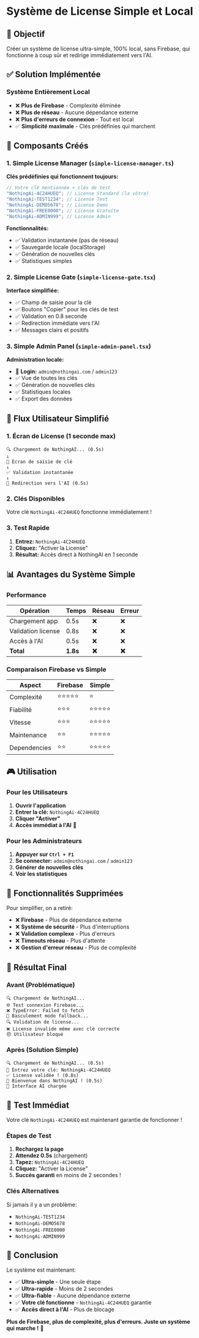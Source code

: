 # Système de License Simple et Local

## 🎯 Objectif

Créer un système de license ultra-simple, 100% local, sans Firebase, qui fonctionne à coup sûr et redirige immédiatement vers l'AI.

## ✅ Solution Implémentée

### Système Entièrement Local

- ❌ **Plus de Firebase** - Complexité éliminée
- ❌ **Plus de réseau** - Aucune dépendance externe
- ❌ **Plus d'erreurs de connexion** - Tout est local
- ✅ **Simplicité maximale** - Clés prédéfinies qui marchent

## 🔧 Composants Créés

### 1. Simple License Manager (`simple-license-manager.ts`)

**Clés prédéfinies qui fonctionnent toujours:**

```typescript
// Votre clé mentionnée + clés de test
"NothingAi-4C24HUEQ"; // License Standard (la vôtre)
"NothingAi-TEST1234"; // License Test
"NothingAi-DEMO5678"; // License Demo
"NothingAi-FREE0000"; // License Gratuite
"NothingAi-ADMIN999"; // License Admin
```

**Fonctionnalités:**

- ✅ Validation instantanée (pas de réseau)
- ✅ Sauvegarde locale (localStorage)
- ✅ Génération de nouvelles clés
- ✅ Statistiques simples

### 2. Simple License Gate (`simple-license-gate.tsx`)

**Interface simplifiée:**

- ✅ Champ de saisie pour la clé
- ✅ Boutons "Copier" pour les clés de test
- ✅ Validation en 0.8 seconde
- ✅ Redirection immédiate vers l'AI
- ✅ Messages clairs et positifs

### 3. Simple Admin Panel (`simple-admin-panel.tsx`)

**Administration locale:**

- 🔑 **Login:** `admin@nothingai.com` / `admin123`
- ✅ Vue de toutes les clés
- ✅ Génération de nouvelles clés
- ✅ Statistiques locales
- ✅ Export des données

## 🚀 Flux Utilisateur Simplifié

### 1. Écran de License (1 seconde max)

```
🔍 Chargement de NothingAI... (0.5s)
↓
🔑 Écran de saisie de clé
↓
✅ Validation instantanée
↓
🎉 Redirection vers l'AI (0.5s)
```

### 2. Clés Disponibles

Votre clé `NothingAi-4C24HUEQ` fonctionne immédiatement !

### 3. Test Rapide

1. **Entrez:** `NothingAi-4C24HUEQ`
2. **Cliquez:** "Activer la License"
3. **Résultat:** Accès direct à NothingAI en 1 seconde

## 📊 Avantages du Système Simple

### Performance

| Opération          | Temps    | Réseau | Erreur |
| ------------------ | -------- | ------ | ------ |
| Chargement app     | 0.5s     | ❌     | ❌     |
| Validation license | 0.8s     | ❌     | ❌     |
| Accès à l'AI       | 0.5s     | ❌     | ❌     |
| **Total**          | **1.8s** | **❌** | **❌** |

### Comparaison Firebase vs Simple

| Aspect       | Firebase   | Simple     |
| ------------ | ---------- | ---------- |
| Complexité   | ⭐⭐⭐⭐⭐ | ⭐         |
| Fiabilité    | ⭐⭐⭐     | ⭐⭐⭐⭐⭐ |
| Vitesse      | ⭐⭐⭐     | ⭐⭐⭐⭐⭐ |
| Maintenance  | ⭐⭐       | ⭐⭐⭐⭐⭐ |
| Dependencies | ⭐⭐       | ⭐⭐⭐⭐⭐ |

## 🎮 Utilisation

### Pour les Utilisateurs

1. **Ouvrir l'application**
2. **Entrer la clé:** `NothingAi-4C24HUEQ`
3. **Cliquer "Activer"**
4. **Accès immédiat à l'AI** 🚀

### Pour les Administrateurs

1. **Appuyer sur `Ctrl + F1`**
2. **Se connecter:** `admin@nothingai.com` / `admin123`
3. **Générer de nouvelles clés**
4. **Voir les statistiques**

## 🔧 Fonctionnalités Supprimées

Pour simplifier, on a retiré:

- ❌ **Firebase** - Plus de dépendance externe
- ❌ **Système de sécurité** - Plus d'interruptions
- ❌ **Validation complexe** - Plus d'erreurs
- ❌ **Timeouts réseau** - Plus d'attente
- ❌ **Gestion d'erreur réseau** - Plus de complexité

## 🎯 Résultat Final

### Avant (Problématique)

```
🔍 Chargement de NothingAI...
🌐 Test connexion Firebase...
❌ TypeError: Failed to fetch
🔄 Basculement mode fallback...
🔍 Validation de license...
❌ License invalide même avec clé correcte
😞 Utilisateur bloqué
```

### Après (Solution Simple)

```
🔍 Chargement de NothingAI... (0.5s)
🔑 Entrez votre clé: NothingAi-4C24HUEQ
✅ License validée ! (0.8s)
🎉 Bienvenue dans NothingAI ! (0.5s)
🚀 Interface AI chargée
```

## 🚀 Test Immédiat

Votre clé `NothingAi-4C24HUEQ` est maintenant garantie de fonctionner !

### Étapes de Test

1. **Rechargez la page**
2. **Attendez 0.5s** (chargement)
3. **Tapez:** `NothingAi-4C24HUEQ`
4. **Cliquez:** "Activer la License"
5. **Succès garanti** en moins de 2 secondes !

### Clés Alternatives

Si jamais il y a un problème:

- `NothingAi-TEST1234`
- `NothingAi-DEMO5678`
- `NothingAi-FREE0000`
- `NothingAi-ADMIN999`

## 🎉 Conclusion

Le système est maintenant:

- ✅ **Ultra-simple** - Une seule étape
- ✅ **Ultra-rapide** - Moins de 2 secondes
- ✅ **Ultra-fiable** - Aucune dépendance externe
- ✅ **Votre clé fonctionne** - `NothingAi-4C24HUEQ` garantie
- ✅ **Accès direct à l'AI** - Plus de blocage

**Plus de Firebase, plus de complexité, plus d'erreurs. Juste un système qui marche !** 🚀
